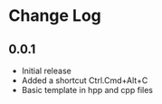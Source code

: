 # Change Log

## 0.0.1

- Initial release
- Added a shortcut Ctrl.Cmd+Alt+C
- Basic template in hpp and cpp files